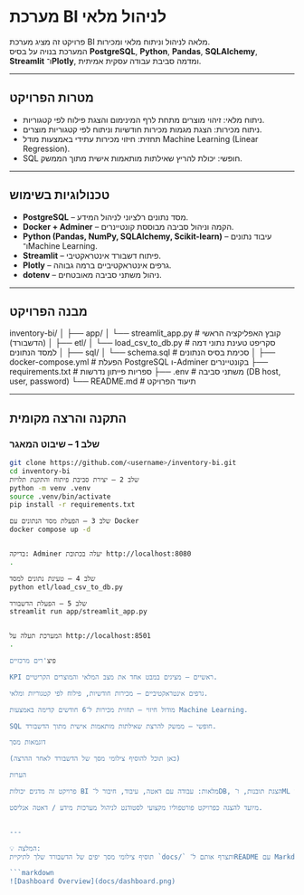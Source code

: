 # מערכת BI לניהול מלאי

פרויקט זה מציג מערכת BI מלאה לניהול וניתוח מלאי ומכירות.  
המערכת בנויה על בסיס **PostgreSQL**, **Python**, **Pandas**, **SQLAlchemy**, **Streamlit** ו־**Plotly**, ומדמה סביבת עבודה עסקית אמיתית.  

---

## מטרות הפרויקט
- ניתוח מלאי: זיהוי מוצרים מתחת לרף המינימום והצגת פילוח לפי קטגוריות.  
- ניתוח מכירות: הצגת מגמות מכירות חודשיות וניתוח לפי קטגוריות מוצרים.  
- תחזית: חיזוי מכירות עתידי באמצעות מודל Machine Learning (Linear Regression).  
- SQL חופשי: יכולת להריץ שאילתות מותאמות אישית מתוך הממשק.  

---

## טכנולוגיות בשימוש
- **PostgreSQL** – מסד נתונים רלציוני לניהול המידע.  
- **Docker + Adminer** – הקמה וניהול סביבה מבוססת קונטיינרים.  
- **Python (Pandas, NumPy, SQLAlchemy, Scikit-learn)** – עיבוד נתונים ו־Machine Learning.  
- **Streamlit** – פיתוח דשבורד אינטראקטיבי.  
- **Plotly** – גרפים אינטראקטיביים ברמה גבוהה.  
- **dotenv** – ניהול משתני סביבה מאובטחים.  

---

## מבנה הפרויקט
inventory-bi/
│
├── app/
│ └── streamlit_app.py # קובץ האפליקציה הראשי (הדשבורד)
│
├── etl/
│ └── load_csv_to_db.py # סקריפט טעינת נתוני דמה למסד הנתונים
│
├── sql/
│ └── schema.sql # סכימת בסיס הנתונים
│
├── docker-compose.yml # הפעלת PostgreSQL ו-Adminer בקונטיינרים
├── requirements.txt # ספריות פייתון נדרשות
├── .env # משתני סביבה (DB host, user, password)
└── README.md # תיעוד הפרויקט

---

## התקנה והרצה מקומית

### שלב 1 – שיבוט המאגר
```bash
git clone https://github.com/<username>/inventory-bi.git
cd inventory-bi
שלב 2 – יצירת סביבת פיתוח והתקנת תלויות
python -m venv .venv
source .venv/bin/activate
pip install -r requirements.txt

שלב 3 – הפעלת מסד הנתונים עם Docker
docker compose up -d


בדיקה: Adminer יעלה בכתובת http://localhost:8080
.

שלב 4 – טעינת נתונים למסד
python etl/load_csv_to_db.py

שלב 5 – הפעלת הדשבורד
streamlit run app/streamlit_app.py


המערכת תעלה על http://localhost:8501
.

פיצ'רים מרכזיים

KPI ראשיים – מציגים במבט אחד את מצב המלאי והמוצרים הקריטיים.

גרפים אינטראקטיביים – מכירות חודשיות, פילוח לפי קטגוריות ומלאי.

מודול חיזוי – תחזית מכירות ל־6 חודשים קדימה באמצעות Machine Learning.

SQL חופשי – ממשק להרצת שאילתות מותאמות אישית מתוך הדשבורד.

דוגמאות מסך

(כאן תוכל להוסיף צילומי מסך של הדשבורד לאחר ההרצה)

הערות

פרויקט זה מדגים יכולות BI מלאות: עבודה עם דאטה, עיבוד, חיבור ל־DB, הצגת תובנות, ו־ML בסיסי.

מיועד להצגה כפרויקט פורטפוליו מקצועי לסטודנט לניהול מערכות מידע / דאטה אנליסט.


---

💡 המלצה:  
תוסיף צילומי מסך יפים של הדשבורד שלך לתיקיית `docs/` ותצרף אותם ל־README עם Markdown, למשל:  

```markdown
![Dashboard Overview](docs/dashboard.png)
